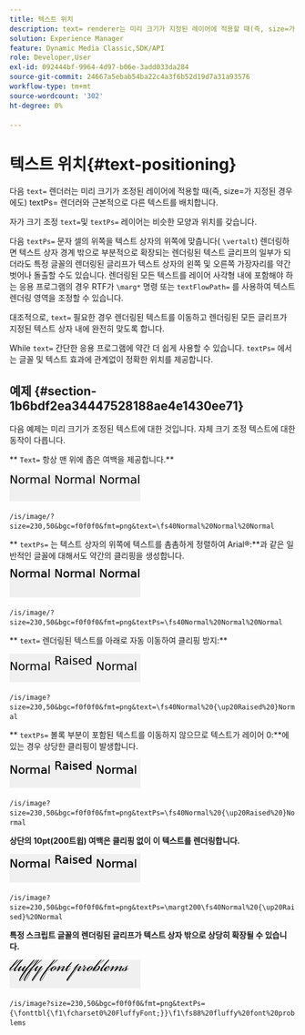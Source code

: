 ```yaml
---
title: 텍스트 위치
description: text= renderer는 미리 크기가 지정된 레이어에 적용할 때(즉, size=가 지정된 경우에도) textPs= renderer와 근본적으로 다른 텍스트를 배치합니다.
solution: Experience Manager
feature: Dynamic Media Classic,SDK/API
role: Developer,User
exl-id: 092444bf-9964-4d97-b06e-3add033da284
source-git-commit: 24667a5ebab54ba22c4a3f6b52d19d7a31a93576
workflow-type: tm+mt
source-wordcount: '302'
ht-degree: 0%

---
```


# 텍스트 위치{#text-positioning}

다음 `text=` 렌더러는 미리 크기가 조정된 레이어에 적용할 때(즉, size=가 지정된 경우에도) textPs= 렌더러와 근본적으로 다른 텍스트를 배치합니다.

자가 크기 조정 `text=`및 `textPs=` 레이어는 비슷한 모양과 위치를 갖습니다.

다음 `textPs=` 문자 셀의 위쪽을 텍스트 상자의 위쪽에 맞춥니다( `\vertalt`) 렌더링하면 텍스트 상자 경계 밖으로 부분적으로 확장되는 렌더링된 텍스트 글리프의 일부가 되더라도 특정 글꼴의 렌더링된 글리프가 텍스트 상자의 왼쪽 및 오른쪽 가장자리를 약간 벗어나 돌출할 수도 있습니다. 렌더링된 모든 텍스트를 레이어 사각형 내에 포함해야 하는 응용 프로그램의 경우 RTF가 `\marg*` 명령 또는 `textFlowPath=` 를 사용하여 텍스트 렌더링 영역을 조정할 수 있습니다.

대조적으로, `text=` 필요한 경우 렌더링된 텍스트를 이동하고 렌더링된 모든 글리프가 지정된 텍스트 상자 내에 완전히 맞도록 합니다.

While `text=` 간단한 응용 프로그램에 약간 더 쉽게 사용할 수 있습니다. `textPs=` 에서는 글꼴 및 텍스트 효과에 관계없이 정확한 위치를 제공합니다.

## 예제 {#section-1b6bdf2ea34447528188ae4e1430ee71}

다음 예제는 미리 크기가 조정된 텍스트에 대한 것입니다. 자체 크기 조정 텍스트에 대한 동작이 다릅니다.

** `Text=` 항상 맨 위에 좁은 여백을 제공합니다.**

![텍스트 위치 지정 예 1 이미지](assets/tp01.png)

`/is/image/?size=230,50&bgc=f0f0f0&fmt=png&text=\fs40Normal%20Normal%20Normal`

** `textPs=` 는 텍스트 상자의 위쪽에 텍스트를 촘촘하게 정렬하여 Arial®:**과 같은 일반적인 글꼴에 대해서도 약간의 클리핑을 생성합니다.

![텍스트 위치 지정 예제 2 이미지](assets/tp02.png)

`/is/image/?size=230,50&bgc=f0f0f0&fmt=png&textPs=\fs40Normal%20Normal%20Normal`

** `text=` 렌더링된 텍스트를 아래로 자동 이동하여 클리핑 방지:**

![텍스트 위치 지정 예제 3 이미지](assets/tp03.png)

`/is/image?size=230,50&bgc=f0f0f0&fmt=png&text=\fs40Normal%20{\up20Raised%20}Normal`

** `textPs=` 볼록 부분이 포함된 텍스트를 이동하지 않으므로 텍스트가 레이어 0:**에 있는 경우 상당한 클리핑이 발생합니다.

![텍스트 위치 지정 예 4 이미지](assets/tp04.png)

`/is/image?size=230,50&bgc=f0f0f0&fmt=png&textPs=\fs40Normal%20{\up20Raised%20}Normal`

**상단의 10pt(200트윕) 여백은 클리핑 없이 이 텍스트를 렌더링합니다.**

![텍스트 위치 지정 예 5 이미지](assets/tp05.png)

`/is/image?size=230,50&bgc=f0f0f0&fmt=png&textPs=\margt200\fs40Normal%20{\up20Raised}%20Normal`

**특정 스크립트 글꼴의 렌더링된 글리프가 텍스트 상자 밖으로 상당히 확장될 수 있습니다.**

![텍스트 위치 지정 예 6 이미지](assets/tp06.png)

`/is/image?size=230,50&bgc=f0f0f0&fmt=png&textPs={\fonttbl{\f1\fcharset0%20FluffyFont;}}\f1\fs88%20fluffy%20font%20problems`
